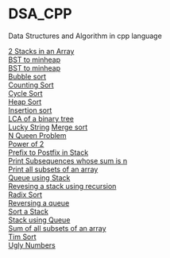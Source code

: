 # DSA_CPP
Data Structures and Algorithm in cpp language


[2 Stacks in an Array](2StacksinArray.cpp)<br>
[BST to minheap](BST_to_minheap.cpp)<br>
[BST to minheap](BST_to_minheap.cpp)<br>
[Bubble sort](Bubble_sort.cpp)<br>
[Counting Sort](Counting_sort.cpp)<br>
[Cycle Sort](Cycle_Sort.cpp)<br>
[Heap Sort](Heapsort.cpp)<br>
[Insertion sort](Insertion_sort.cpp)<br>
[LCA of a binary tree](LCA_of_Binary_Tree.cpp)<br>
[Lucky String](lucky_string.cpp)
[Merge sort](Merge_sort.cpp)<br>
[N Queen Problem](NQueen.cpp)<br>
[Power of 2](Poweof2.cpp)<br>
[Prefix to Postfix in Stack](PrefixtoPostfixStacks.cpp)<br>
[Print Subsequences whose sum is n](Print_subsequences_sum_n.cpp)<br>
[Print all subsets of an array](Printsumofallsubsets.cpp)<br>
[Queue using Stack](Queue_using_stack.cpp)<br>
[Revesing a stack using recursion](Reversing_a_stack.cpp)<br>
[Radix Sort](Radix_Sort.cpp)<br>
[Reversing a queue](Reversing_a_queue.cpp)<br>
[Sort a Stack](Sort_a_stack)<br>
[Stack using Queue](Stack_using_Queue.cpp)<br>
[Sum of all subsets of an array](Sum_of_all_subset.cpp)<br>
[Tim Sort](TimSort.cpp)<br>
[Ugly Numbers](Uglynumbers.cpp)<br>
